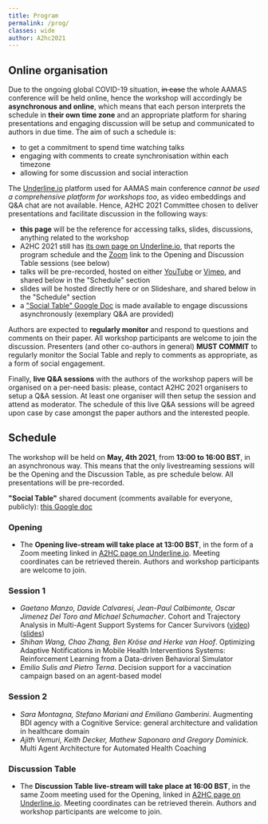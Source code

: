```yaml
---
title: Program
permalink: /prog/
classes: wide
author: A2hc2021
---
```


## Online organisation

Due to the ongoing global COVID-19 situation, ~~in case~~ the whole AAMAS conference will be held online, hence the workshop will accordingly be **asynchronous and online**, which means that each person interprets the schedule in **their own time zone** and an appropriate platform for sharing presentations and engaging discussion will be setup and communicated to authors in due time.
The aim of such a schedule is:
 - to get a commitment to spend time watching talks
 - engaging with comments to create synchronisation within each timezone
 - allowing for some discussion and social interaction

The [Underline.io](https://underline.io) platform used for AAMAS main conference *cannot be used a comprehensive platform for workshops too*, as video embeddings and Q&A chat are not available.
Hence, A2HC 2021 Committee chosen to deliver presentations and facilitate discussion in the following ways:
 - **this page** will be the reference for accessing talks, slides, discussions, anything related to the workshop
 - A2HC 2021 still has [its own page on Underline.io](https://underline.io/events/116/sessions?eventSessionId=3402), that reports the program schedule and the [Zoom](https://zoom.us) link to the Opening and Discussion Table sessions (see below)
 - talks will be pre-recorded, hosted on either [YouTube]() or [Vimeo](), and shared below in the "Schedule" section
 - slides will be hosted directly here or on Slideshare, and shared below in the "Schedule" section
 - a ["Social Table" Google Doc](https://docs.google.com/document/d/1hPYYY1hfUAgnzdhs_fifj3__YQOPklcshIRpJSCxw7Y/edit?usp=sharing) is made available to engage discussions asynchronously (exemplary Q&A are provided)

Authors are expected to **regularly monitor** and respond to questions and comments on their paper.
All workshop participants are welcome to join the discussion.
Presenters (and other co-authors in general) **MUST COMMIT** to regularly monitor the Social Table and reply to comments as appropriate, as a form of social engagement.

Finally, **live Q&A sessions** with the authors of the workshop papers will be organised on a per-need basis: please, contact A2HC 2021 organisers to setup a Q&A session.
At least one organiser will then setup the session and attend as moderator.
The schedule of this live Q&A sessions will be agreed upon case by case amongst the paper authors and the interested people.

## Schedule

The workshop will be held on **May, 4th 2021**, from **13:00 to 16:00 BST**, in an asynchronous way.
This means that the only livestreaming sessions will be the Opening and the Discussion Table, as pre schedule below.
All presentations will be pre-recorded.

**"Social Table"** shared document (comments available for everyone, publicly): [this Google doc](https://docs.google.com/document/d/1hPYYY1hfUAgnzdhs_fifj3__YQOPklcshIRpJSCxw7Y/edit?usp=sharing)

### Opening

 - The **Opening live-stream will take place at 13:00 BST**, in the form of a Zoom meeting linked in [A2HC page on Underline.io](https://underline.io/events/116/sessions?eventSessionId=3402). Meeting coordinates can be retrieved therein. Authors and workshop participants are welcome to join.

### Session 1

 - *Gaetano Manzo, Davide Calvaresi, Jean-Paul Calbimonte, Oscar Jimenez Del Toro and Michael Schumacher*. Cohort and Trajectory Analysis in Multi-Agent Support Systems for Cancer Survivors ([video](https://youtu.be/jusJDX0GDFs)) ([slides](https://www.slideshare.net/gaetanomanzo/manzoa2hcaamas))
 - *Shihan Wang, Chao Zhang, Ben Kröse and Herke van Hoof*. Optimizing Adaptive Notifications in Mobile Health Interventions Systems: Reinforcement Learning from a Data-driven Behavioral Simulator
 - *Emilio Sulis and Pietro Terna*. Decision support for a vaccination campaign based on an agent-based model

### Session 2

 - *Sara Montagna, Stefano Mariani and Emiliano Gamberini*. Augmenting BDI agency with a Cognitive Service: general architecture and validation in healthcare domain
 - *Ajith Vemuri, Keith Decker, Mathew Saponaro and Gregory Dominick*. Multi Agent Architecture for Automated Health Coaching

### Discussion Table

 - The **Discussion Table live-stream will take place at 16:00 BST**, in the same Zoom meeting used for the Opening, linked in [A2HC page on Underline.io](https://underline.io/events/116/sessions?eventSessionId=3402). Meeting coordinates can be retrieved therein. Authors and workshop participants are welcome to join.
